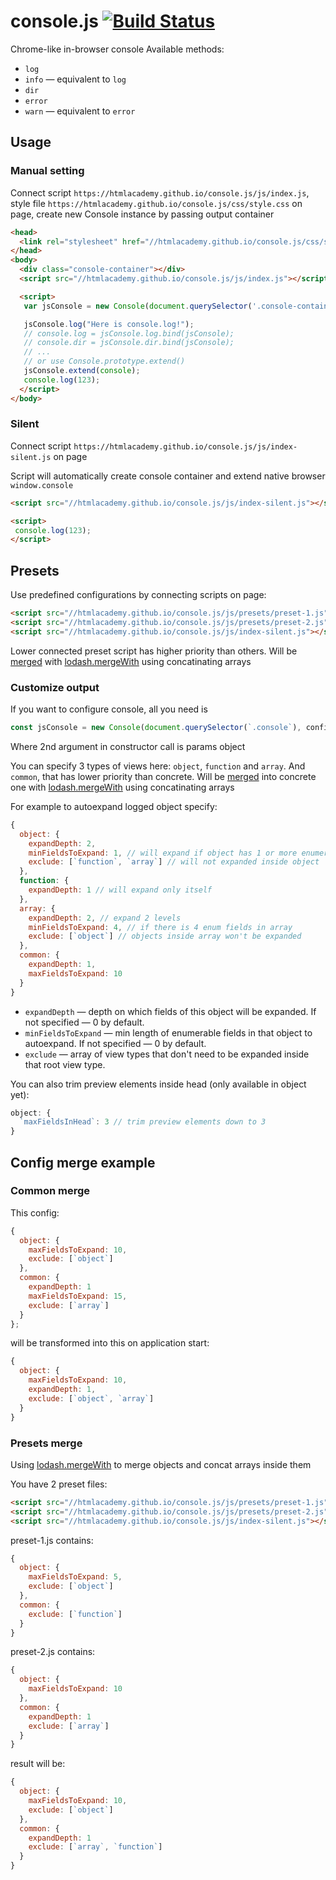 # console.js [![Build Status](https://travis-ci.org/htmlacademy/console.js.svg?branch=master)](https://travis-ci.org/htmlacademy/console.js)
Chrome-like in-browser console
Available methods:
 * `log`
 * `info` — equivalent to `log`
 * `dir`
 * `error`
 * `warn` — equivalent to `error`

## Usage


### Manual setting

Connect script `https://htmlacademy.github.io/console.js/js/index.js`,
style file `https://htmlacademy.github.io/console.js/css/style.css` on page,
create new Console instance by passing output container

```html
<head>
  <link rel="stylesheet" href="//htmlacademy.github.io/console.js/css/style.css">
</head>
<body>
  <div class="console-container"></div>
  <script src="//htmlacademy.github.io/console.js/js/index.js"></script>

  <script>
   var jsConsole = new Console(document.querySelector('.console-container'));

   jsConsole.log("Here is console.log!");
   // console.log = jsConsole.log.bind(jsConsole);
   // console.dir = jsConsole.dir.bind(jsConsole);
   // ...
   // or use Console.prototype.extend()
   jsConsole.extend(console);
   console.log(123);
  </script>
</body>
```

### Silent

Connect script `https://htmlacademy.github.io/console.js/js/index-silent.js` on page

Script will automatically create console container and extend native browser `window.console`

```html
<script src="//htmlacademy.github.io/console.js/js/index-silent.js"></script>

<script>
 console.log(123);
</script>
```

## Presets

Use predefined configurations by connecting scripts on page:

```html
<script src="//htmlacademy.github.io/console.js/js/presets/preset-1.js"></script>
<script src="//htmlacademy.github.io/console.js/js/presets/preset-2.js"></script>
<script src="//htmlacademy.github.io/console.js/js/index-silent.js"></script>
```

Lower connected preset script has higher priority than others. Will be [merged](#presets-merge) with
[lodash.mergeWith](https://lodash.com/docs/4.17.10#mergeWith) using concatinating arrays

### Customize output

If you want to configure console, all you need is
```js
const jsConsole = new Console(document.querySelector(`.console`), config);
```

Where 2nd argument in constructor call is params object

You can specify 3 types of views here: `object`, `function` and `array`.
And `common`, that has lower priority than concrete. Will be [merged](#presets-merge) into concrete one
with [lodash.mergeWith](https://lodash.com/docs/4.17.10#mergeWith) using concatinating arrays

For example to autoexpand logged object specify:

```js
{
  object: {
    expandDepth: 2,
    minFieldsToExpand: 1, // will expand if object has 1 or more enumerable fields
    exclude: [`function`, `array`] // will not expanded inside object
  },
  function: {
    expandDepth: 1 // will expand only itself
  },
  array: {
    expandDepth: 2, // expand 2 levels
    minFieldsToExpand: 4, // if there is 4 enum fields in array
    exclude: [`object`] // objects inside array won't be expanded
  },
  common: {
    expandDepth: 1,
    maxFieldsToExpand: 10
  }
}
```

* `expandDepth` — depth on which fields of this object will be expanded. If not specified — 0 by default.
* `minFieldsToExpand` — min length of enumerable fields in that object to autoexpand. If not specified — 0 by default.
* `exclude` — array of view types that don't need to be expanded inside that root view type.

You can also trim preview elements inside head (only available in object yet):
```js
object: {
  `maxFieldsInHead`: 3 // trim preview elements down to 3
}
```

## Config merge example

### Common merge

This config:
```js
{
  object: {
    maxFieldsToExpand: 10,
    exclude: [`object`]
  },
  common: {
    expandDepth: 1
    maxFieldsToExpand: 15,
    exclude: [`array`]
  }
};
```

will be transformed into this on application start:

```js
{
  object: {
    maxFieldsToExpand: 10,
    expandDepth: 1,
    exclude: [`object`, `array`]
  }
}
```

### Presets merge

Using [lodash.mergeWith](https://lodash.com/docs/4.17.10#mergeWith) to merge objects
and concat arrays inside them

You have 2 preset files:
```html
<script src="//htmlacademy.github.io/console.js/js/presets/preset-1.js"></script>
<script src="//htmlacademy.github.io/console.js/js/presets/preset-2.js"></script>
<script src="//htmlacademy.github.io/console.js/js/index-silent.js"></script>
```

preset-1.js contains:
```js
{
  object: {
    maxFieldsToExpand: 5,
    exclude: [`object`]
  },
  common: {
    exclude: [`function`]
  }
}
```

preset-2.js contains:

```js
{
  object: {
    maxFieldsToExpand: 10
  },
  common: {
    expandDepth: 1
    exclude: [`array`]
  }
}
```

result will be:

```js
{
  object: {
    maxFieldsToExpand: 10,
    exclude: [`object`]
  },
  common: {
    expandDepth: 1
    exclude: [`array`, `function`]
  }
}
```
